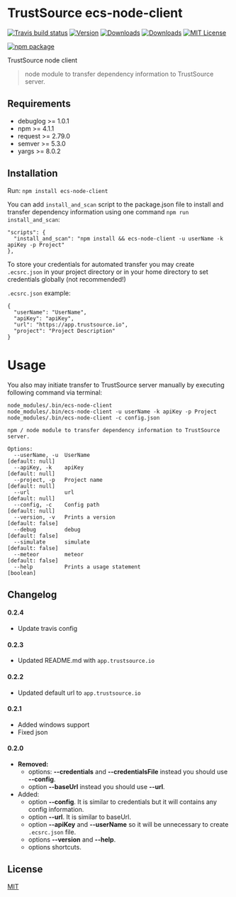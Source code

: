 # TrustSource ecs-node-client

[![Travis build status](https://travis-ci.org/eacg-gmbh/ecs-node-client.svg?branch=master)](https://travis-ci.org/eacg-gmbh/ecs-node-client)
[![Version](https://img.shields.io/npm/v/ecs-node-client.svg)](http://npm.im/ecs-node-client)
[![Downloads](https://img.shields.io/npm/dm/ecs-node-client.svg)](http://npm-stat.com/charts.html?package=ecs-node-client)
[![Downloads](https://img.shields.io/npm/dt/ecs-node-client.svg)](http://npm-stat.com/charts.html?package=ecs-node-client)
[![MIT License](https://img.shields.io/npm/l/check-dependencies.svg?style=flat-square)](http://opensource.org/licenses/MIT)

[![npm package](https://nodei.co/npm/ecs-node-client.png?downloads=true&downloadRank=true&stars=true)](https://nodei.co/npm/ecs-node-client/)

TrustSource node client

> node module to transfer dependency information to TrustSource server.

## Requirements

* debuglog >= 1.0.1
* npm >= 4.1.1
* request >= 2.79.0
* semver >= 5.3.0
* yargs >= 8.0.2

## Installation
Run: `npm install ecs-node-client`

You can add `install_and_scan` script to the package.json file to install and transfer dependency information using one command `npm run install_and_scan`:

```
"scripts": {
  "install_and_scan": "npm install && ecs-node-client -u userName -k apiKey -p Project"
},
```

To store your credentials for automated transfer you may create `.ecsrc.json` in your project directory or in your home directory to set credentials globally (not recommended!)

`.ecsrc.json` example:

```
{
  "userName": "UserName",
  "apiKey": "apiKey",
  "url": "https://app.trustsource.io",
  "project": "Project Description"
}

```

Usage
=====

You also may initiate transfer to TrustSource server manually by executing following command via terminal:

```
node_modules/.bin/ecs-node-client
node_modules/.bin/ecs-node-client -u userName -k apiKey -p Project
node_modules/.bin/ecs-node-client -c config.json
```
```
npm / node module to transfer dependency information to TrustSource server.

Options:
  --userName, -u  UserName                                       [default: null]
  --apiKey, -k    apiKey                                         [default: null]
  --project, -p   Project name                                   [default: null]
  --url           url                                            [default: null]
  --config, -c    Config path                                    [default: null]
  --version, -v   Prints a version                              [default: false]
  --debug         debug                                         [default: false]
  --simulate      simulate                                      [default: false]
  --meteor        meteor                                        [default: false]
  --help          Prints a usage statement                             [boolean]
```

## Changelog

#### 0.2.4
- Update travis config

#### 0.2.3
- Updated README.md with `app.trustsource.io`

#### 0.2.2
- Updated default url to `app.trustsource.io`

#### 0.2.1
- Added windows support
- Fixed json 

#### 0.2.0
- **Removed:**
    - options: **--credentials** and **--credentialsFile** instead you should use **--config**.
    - option **--baseUrl** instead you should use **--url**.
- Added:
    - option **--config**. It is similar to credentials but it will contains any config information.
    - option **--url**. It is similar to baseUrl.
    - option **--apiKey** and **--userName** so it will be unnecessary to create `.ecsrc.json` file.
    - options **--version** and **--help**.
    - options shortcuts.

## License
[MIT](https://github.com/eacg-gmbh/ecs-node-client/blob/master/LICENSE)
